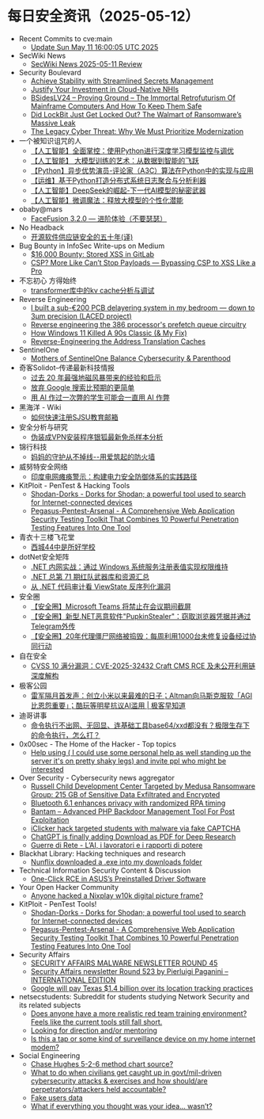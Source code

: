 # 每日安全资讯（2025-05-12）

- Recent Commits to cve:main
  - [Update Sun May 11 16:00:05 UTC 2025](https://github.com/trickest/cve/commit/636e428a4868a680e8b294c07155b1669e40ba9b)
- SecWiki News
  - [SecWiki News 2025-05-11 Review](http://www.sec-wiki.com/?2025-05-11)
- Security Boulevard
  - [Achieve Stability with Streamlined Secrets Management](https://securityboulevard.com/2025/05/achieve-stability-with-streamlined-secrets-management/?utm_source=rss&utm_medium=rss&utm_campaign=achieve-stability-with-streamlined-secrets-management)
  - [Justify Your Investment in Cloud-Native NHIs](https://securityboulevard.com/2025/05/justify-your-investment-in-cloud-native-nhis/?utm_source=rss&utm_medium=rss&utm_campaign=justify-your-investment-in-cloud-native-nhis)
  - [BSidesLV24 – Proving Ground –  The Immortal Retrofuturism Of Mainframe Computers And How To Keep Them Safe](https://securityboulevard.com/2025/05/bsideslv24-proving-ground-the-immortal-retrofuturism-of-mainframe-computers-and-how-to-keep-them-safe/?utm_source=rss&utm_medium=rss&utm_campaign=bsideslv24-proving-ground-the-immortal-retrofuturism-of-mainframe-computers-and-how-to-keep-them-safe)
  - [Did LockBit Just Get Locked Out? The Walmart of Ransomware’s Massive Leak](https://securityboulevard.com/2025/05/did-lockbit-just-get-locked-out-the-walmart-of-ransomwares-massive-leak/?utm_source=rss&utm_medium=rss&utm_campaign=did-lockbit-just-get-locked-out-the-walmart-of-ransomwares-massive-leak)
  - [The Legacy Cyber Threat: Why We Must Prioritize Modernization](https://securityboulevard.com/2025/05/the-legacy-cyber-threat-why-we-must-prioritize-modernization/?utm_source=rss&utm_medium=rss&utm_campaign=the-legacy-cyber-threat-why-we-must-prioritize-modernization)
- 一个被知识诅咒的人
  - [【人工智能】全面掌控：使用Python进行深度学习模型监控与调优](https://blog.csdn.net/nokiaguy/article/details/147873231)
  - [【人工智能】 大模型训练的艺术：从数据到智能的飞跃](https://blog.csdn.net/nokiaguy/article/details/147873212)
  - [【Python】异步优势演员-评论家（A3C）算法在Python中的实现与应用](https://blog.csdn.net/nokiaguy/article/details/147873198)
  - [【运维】基于Python打造分布式系统日志聚合与分析利器](https://blog.csdn.net/nokiaguy/article/details/147873180)
  - [【人工智能】DeepSeek的崛起-下一代AI模型的秘密武器](https://blog.csdn.net/nokiaguy/article/details/147873142)
  - [【人工智能】微调魔法：释放大模型的个性化潜能](https://blog.csdn.net/nokiaguy/article/details/147873116)
- obaby@mars
  - [FaceFusion 3.2.0 — 进阶体验（不要瑟瑟）](https://h4ck.org.cn/2025/05/20664)
- No Headback
  - [开源软件供应链安全的五十年(译)](http://xargin.com/open-source-supply-chain-security/)
- Bug Bounty in InfoSec Write-ups on Medium
  - [$16,000 Bounty: Stored XSS in GitLab](https://infosecwriteups.com/16-000-bounty-stored-xss-in-gitlab-a0f57e5c4245?source=rss----7b722bfd1b8d--bug_bounty)
  - [CSP? More Like Can’t Stop Payloads  — Bypassing CSP to XSS Like a Pro](https://infosecwriteups.com/csp-more-like-cant-stop-payloads-bypassing-csp-to-xss-like-a-pro-90d27c2c3a40?source=rss----7b722bfd1b8d--bug_bounty)
- 不忘初心 方得始终
  - [transformer库中的kv cache分析与调试](http://terenceli.github.io/%E6%8A%80%E6%9C%AF/2025/05/11/kvcache-intro)
- Reverse Engineering
  - [I built a sub-€200 PCB delayering system in my bedroom — down to 3µm precision (LACED project)](https://www.reddit.com/r/ReverseEngineering/comments/1kjr2xv/i_built_a_sub200_pcb_delayering_system_in_my/)
  - [Reverse engineering the 386 processor's prefetch queue circuitry](https://www.reddit.com/r/ReverseEngineering/comments/1kjrhry/reverse_engineering_the_386_processors_prefetch/)
  - [How Windows 11 Killed A 90s Classic (& My Fix)](https://www.reddit.com/r/ReverseEngineering/comments/1kjqzuf/how_windows_11_killed_a_90s_classic_my_fix/)
  - [Reverse-Engineering the Address Translation Caches](https://www.reddit.com/r/ReverseEngineering/comments/1kjsow1/reverseengineering_the_address_translation_caches/)
- SentinelOne
  - [Mothers of SentinelOne Balance Cybersecurity & Parenthood](https://www.sentinelone.com/blog/mothers-of-sentinelone-balance-cybersecurity-parenthood/)
- 奇客Solidot–传递最新科技情报
  - [过去 20 年最强地磁风暴带来的经验和启示](https://www.solidot.org/story?sid=81259)
  - [放弃 Google 搜索比预期的更简单](https://www.solidot.org/story?sid=81258)
  - [用 AI 作过一次弊的学生可能会一直用 AI 作弊](https://www.solidot.org/story?sid=81257)
- 黑海洋 - Wiki
  - [如何快速注册SJSU教育邮箱](https://blog.upx8.com/4797)
- 安全分析与研究
  - [伪装成VPN安装程序银狐最新免杀样本分析](https://mp.weixin.qq.com/s?__biz=MzA4ODEyODA3MQ==&mid=2247491913&idx=1&sn=973fe149b1e8cf3d1815ca55bc5d6e49&subscene=0)
- 锦行科技
  - [妈妈的守护从不掉线--用爱筑起的防火墙](https://mp.weixin.qq.com/s?__biz=MzIxNTQxMjQyNg==&mid=2247494016&idx=1&sn=371ac2685fece5c78a11e33aaff2d5e7&subscene=0)
- 威努特安全网络
  - [印度电网瘫痪警示：构建电力安全防御体系的实践路径](https://mp.weixin.qq.com/s?__biz=MzAwNTgyODU3NQ==&mid=2651132964&idx=1&sn=2726985923f0e7b7d147fa852391bf6e&subscene=0)
- KitPloit - PenTest &amp; Hacking Tools
  - [Shodan-Dorks - Dorks for Shodan; a powerful tool used to search for Internet-connected devices](http://www.kitploit.com/2025/05/shodan-dorks-dorks-for-shodan-powerful.html)
  - [Pegasus-Pentest-Arsenal - A Comprehensive Web Application Security Testing Toolkit That Combines 10 Powerful Penetration Testing Features Into One Tool](http://www.kitploit.com/2025/05/pegasus-pentest-arsenal-comprehensive.html)
- 青衣十三楼飞花堂
  - [西城44中是所好学校](https://mp.weixin.qq.com/s?__biz=MzUzMjQyMDE3Ng==&mid=2247488277&idx=1&sn=ecefe8f97d071a4d7fd026e43b841fe8&subscene=0)
- dotNet安全矩阵
  - [.NET 内网实战：通过 Windows 系统服务注册表值实现权限维持](https://mp.weixin.qq.com/s?__biz=MzUyOTc3NTQ5MA==&mid=2247499641&idx=1&sn=7afbdf6d26129d1e85536d3c0085609a&subscene=0)
  - [.NET 总第 71 期红队武器库和资源汇总](https://mp.weixin.qq.com/s?__biz=MzUyOTc3NTQ5MA==&mid=2247499641&idx=2&sn=aa591d98a71f78639e94ab761baece63&subscene=0)
  - [从 .NET 代码审计看 ViewState 反序列化漏洞](https://mp.weixin.qq.com/s?__biz=MzUyOTc3NTQ5MA==&mid=2247499641&idx=3&sn=d7f3a802ba857dfd318ec850e660210b&subscene=0)
- 安全圈
  - [【安全圈】Microsoft Teams 将禁止在会议期间截屏](https://mp.weixin.qq.com/s?__biz=MzIzMzE4NDU1OQ==&mid=2652069558&idx=1&sn=2987948da429aca3ced7a01f29894350&subscene=0)
  - [【安全圈】新型.NET恶意软件"PupkinStealer"：窃取浏览器凭据并通过Telegram外传](https://mp.weixin.qq.com/s?__biz=MzIzMzE4NDU1OQ==&mid=2652069558&idx=2&sn=98a85cb1368ce09d81bbe5fdb0e703ae&subscene=0)
  - [【安全圈】20年代理僵尸网络被捣毁：每周利用1000台未修复设备经过协同行动](https://mp.weixin.qq.com/s?__biz=MzIzMzE4NDU1OQ==&mid=2652069558&idx=3&sn=753a6001c974bfd4de18ddbe1cd2aecb&subscene=0)
- 自在安全
  - [CVSS 10 满分漏洞：CVE-2025-32432 Craft CMS RCE 及未公开利用链深度解构](https://mp.weixin.qq.com/s?__biz=Mzk0NTU5Mjg0Ng==&mid=2247492026&idx=1&sn=a45585cfb3c85bb1d0d2101a1ff10b41&subscene=0)
- 极客公园
  - [雷军隔月首发声：创立小米以来最难的日子；Altman向马斯克服软「AGI比恩怨重要」；酷玩等明星抗议AI滥用 | 极客早知道](https://mp.weixin.qq.com/s?__biz=MTMwNDMwODQ0MQ==&mid=2653079046&idx=1&sn=9c8fbf0a34005b08dc7b1462cfb8f2cb&subscene=0)
- 迪哥讲事
  - [命令执行不出网、无回显、连基础工具base64/xxd都没有？极限生存下的命令执行，怎么打？](https://mp.weixin.qq.com/s?__biz=MzIzMTIzNTM0MA==&mid=2247497580&idx=1&sn=c77028340ad979d0182045d5796a3826&subscene=0)
- 0x00sec - The Home of the Hacker - Top topics
  - [Help using ( I could use some personal help as well standing up the server it's on pretty shaky legs) and invite ppl who might be interested](https://0x00sec.org/t/help-using-i-could-use-some-personal-help-as-well-standing-up-the-server-its-on-pretty-shaky-legs-and-invite-ppl-who-might-be-interested/43890)
- Over Security - Cybersecurity news aggregator
  - [Russell Child Development Center Targeted by Medusa Ransomware Group: 215 GB of Sensitive Data Exfiltrated and Encrypted](https://www.suspectfile.com/russell-child-development-center-targeted-by-medusa-ransomware-group-215-gb-of-sensitive-data-exfiltrated-and-encrypted/)
  - [Bluetooth 6.1 enhances privacy with randomized RPA timing](https://www.bleepingcomputer.com/news/security/bluetooth-61-enhances-privacy-with-randomized-rpa-timing/)
  - [Bantam – Advanced PHP Backdoor Management Tool For Post Exploitation](https://www.darknet.org.uk/2025/05/bantam-advanced-php-backdoor-management-tool-for-post-exploitation/)
  - [iClicker hack targeted students with malware via fake CAPTCHA](https://www.bleepingcomputer.com/news/security/iclicker-hack-targeted-students-with-malware-via-fake-captcha/)
  - [ChatGPT is finally adding Download as PDF for Deep Research](https://www.bleepingcomputer.com/news/artificial-intelligence/chatgpt-is-finally-adding-download-as-pdf-for-deep-research/)
  - [Guerre di Rete - L’AI, i lavoratori e i rapporti di potere](https://guerredirete.substack.com/p/guerre-di-rete-lai-i-lavoratori-e)
- Blackhat Library: Hacking techniques and research
  - [Nunflix downloaded a .exe into my downloads folder](https://www.reddit.com/r/blackhat/comments/1kk6w3v/nunflix_downloaded_a_exe_into_my_downloads_folder/)
- Technical Information Security Content & Discussion
  - [One-Click RCE in ASUS’s Preinstalled Driver Software](https://www.reddit.com/r/netsec/comments/1kjwfuh/oneclick_rce_in_asuss_preinstalled_driver_software/)
- Your Open Hacker Community
  - [Anyone hacked a Nixplay w10k digital picture frame?](https://www.reddit.com/r/HowToHack/comments/1kk6n3s/anyone_hacked_a_nixplay_w10k_digital_picture_frame/)
- KitPloit - PenTest Tools!
  - [Shodan-Dorks - Dorks for Shodan; a powerful tool used to search for Internet-connected devices](http://www.kitploit.com/2025/05/shodan-dorks-dorks-for-shodan-powerful.html)
  - [Pegasus-Pentest-Arsenal - A Comprehensive Web Application Security Testing Toolkit That Combines 10 Powerful Penetration Testing Features Into One Tool](http://www.kitploit.com/2025/05/pegasus-pentest-arsenal-comprehensive.html)
- Security Affairs
  - [SECURITY AFFAIRS MALWARE NEWSLETTER ROUND 45](https://securityaffairs.com/177697/breaking-news/security-affairs-malware-newsletter-round-45.html)
  - [Security Affairs newsletter Round 523 by Pierluigi Paganini – INTERNATIONAL EDITION](https://securityaffairs.com/177689/breaking-news/security-affairs-newsletter-round-523-by-pierluigi-paganini-international-edition.html)
  - [Google will pay Texas $1.4 billion over its location tracking practices](https://securityaffairs.com/177683/laws-and-regulations/google-will-pay-texas-1-4-billion-over-its-location-tracking-practices.html)
- netsecstudents: Subreddit for students studying Network Security and its related subjects
  - [Does anyone have a more realistic red team training environment? Feels like the current tools still fall short.](https://www.reddit.com/r/netsecstudents/comments/1kjv4nv/does_anyone_have_a_more_realistic_red_team/)
  - [Looking for direction and/or mentoring](https://www.reddit.com/r/netsecstudents/comments/1kjqkgt/looking_for_direction_andor_mentoring/)
  - [Is this a tap or some kind of surveillance device on my home internet modem?](https://www.reddit.com/r/netsecstudents/comments/1kjr85r/is_this_a_tap_or_some_kind_of_surveillance_device/)
- Social Engineering
  - [Chase Hughes 5-2-6 method chart source?](https://www.reddit.com/r/SocialEngineering/comments/1kkcafs/chase_hughes_526_method_chart_source/)
  - [What to do when civilians get caught up in govt/mil-driven cybersecurity attacks & exercises and how should/are perpetrators/attackers held accountable?](https://www.reddit.com/r/SocialEngineering/comments/1kk27gu/what_to_do_when_civilians_get_caught_up_in/)
  - [Fake users data](https://www.reddit.com/r/SocialEngineering/comments/1kjxhnm/fake_users_data/)
  - [What if everything you thought was your idea... wasn’t?](https://www.reddit.com/r/SocialEngineering/comments/1kjsopn/what_if_everything_you_thought_was_your_idea_wasnt/)
